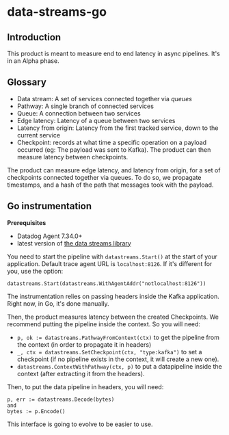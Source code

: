 # data-streams-go

## Introduction

This product is meant to measure end to end latency in async pipelines.
It's in an Alpha phase.

## Glossary

- Data stream: A set of services connected together via *queues*
- Pathway: A single branch of connected services
- Queue: A connection between two services
- Edge latency: Latency of a queue between two services
- Latency from origin: Latency from the first tracked service, down to the current service
- Checkpoint: records at what time a specific operation on a payload occurred (eg: The payload was sent to Kafka). The product can then measure latency between checkpoints.

The product can measure edge latency, and latency from origin, for a set of checkpoints connected together via queues.
To do so, we propagate timestamps, and a hash of the path that messages took with the payload.

## Go instrumentation
**Prerequisites**
- Datadog Agent 7.34.0+
- latest version of [the data streams library](https://github.com/DataDog/data-streams-go)

You need to start the pipeline with `datastreams.Start()` at the start of your application.
Default trace agent URL is `localhost:8126`. If it's different for you, use the option:
```
datastreams.Start(datastreams.WithAgentAddr("notlocalhost:8126"))
```

The instrumentation relies on passing headers inside the Kafka application.
Right now, in Go, it's done manually.

Then, the product measures latency between the created Checkpoints.
We recommend putting the pipeline inside the context. So you will need:

- `p, ok := datastreams.PathwayFromContext(ctx)` to get the pipeline from the context (in order to propagate it in headers)
- `_, ctx = datastreams.SetCheckpoint(ctx, "type:kafka")` to set a checkpoint (if no pipeline exists in the context, it will create a new one).
- `datastreams.ContextWithPathway(ctx, p)` to put a datapipeline inside the context (after extracting it from the headers).

Then, to put the data pipeline in headers, you will need:
```
p, err := datastreams.Decode(bytes)
and
bytes := p.Encode()
``` 

This interface is going to evolve to be easier to use.
